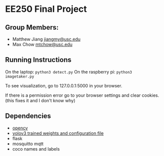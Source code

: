 # EE250 Final Project

## Group Members:
- Matthew Jiang <jiangmy@usc.edu>
- Max Chow <mtchow@usc.edu>

## Running Instructions

On the laptop:
```python3 detect.py```
On the raspberry pi:
```python3 imagetaker.py```

To see visualization, go to 127.0.0.1:5000 in your browser.

If there is a permission error go to your browser settings and clear cookies. (this fixes it and I don't know why)

## Dependencies
- [opencv](https://opencv.org/)
- [yolov3 trained weights and configuration file](https://pjreddie.com/darknet/yolo/)
- flask
- mosquitto mqtt
- coco names and labels
